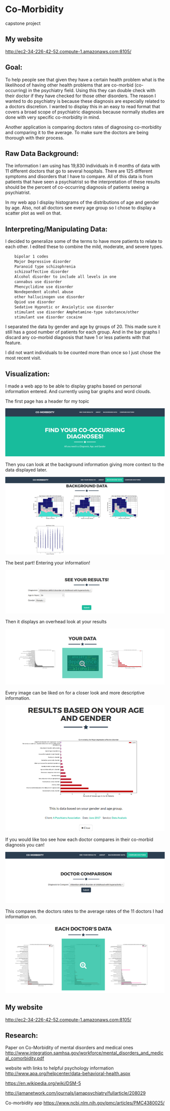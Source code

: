 # Co-Morbidity

capstone project

## My website

http://ec2-34-226-42-52.compute-1.amazonaws.com:8105/

## Goal:

To help people see that given they have a certain health problem what is the likelihood of having other health problems that are co-morbid (co-occurring) in the psychiatry field. Using this they can double check with their doctor if they have checked for those other disorders. The reason I wanted to do psychiatry is because these diagnosis are especially related to a doctors discretion. I wanted to display this in an easy to read format that covers a broad scope of psychiatric diagnosis because normally studies are done with very specific co-morbidity in mind.

Another application is comparing doctors rates of diagnosing co-morbidity and comparing it to the average. To make sure the doctors are being thorough with their process.

## Raw Data Background:

The information I am using has 19,830 individuals in 6 months of data with 11 different doctors that go to several hospitals. There are 125 different symptoms and disorders that I have to compare. All of this data is from patients that have seen a psychiatrist so the interpretation of these results should be the percent of co-occurring diagnosis of patients seeing a psychiatrist.

In my web app I display histograms of the distributions of age and gender by age. Also, not all doctors see every age group so I chose to display a scatter plot as well on that.

## Interpreting/Manipulating Data:

I decided to generalize some of the terms to have more patients to relate to each other. I edited these to combine the mild, moderate, and severe types.

        bipolar 1 codes
        Major Depressive disorder
        Paranoid type schizophrenia
        schizoaffective disorder
        Alcohol disorder to include all levels in one
        cannabus use disorder
        Phencyclidine use disorder
        Nondependent alcohol abuse
        other hallucinogen use disorder
        Opiod use disorder
        Sedative Hypnotic or Anxiolytic use disorder
        stimulant use disorder Amphetamine-type substance/other
        stimulant use disorder cocaine

I separated the data by gender and age by groups of 20. This made sure it still has a good number of patients for each group. And in the bar graphs I discard any co-morbid diagnosis that have 1 or less patients with that feature.

I did not want individuals to be counted more than once so I just chose the most recent visit.

## Visualization:

I made a web app to be able to display graphs based on personal information entered. And currently using bar graphs and word clouds.

The first page has a header for my topic

![image](static/images/Screenshot_header.png)

Then you can look at the background information giving more context to the data displayed later.

![image](static/images/Screenshot_background.png)

The best part! Entering your information!

![image](static/images/Screenshot_results.png)

Then it displays an overhead look at your results

![image](static/images/Screenshot_yourresults.png)

Every image can be liked on for a closer look and more descriptive information.

![image](static/images/Screenshot_zoom.png)

If you would like too see how each doctor compares in their co-morbid diagnosis you can!

![image](static/images/Screenshot_doctor.png)

This compares the doctors rates to the average rates of the 11 doctors I had information on.

![image](static/images/Screenshot_doctorresult.png)

## My website

http://ec2-34-226-42-52.compute-1.amazonaws.com:8105/

## Research:

Paper on Co-Morbidity of mental disorders and medical ones
http://www.integration.samhsa.gov/workforce/mental_disorders_and_medical_comorbidity.pdf

website with links to helpful psychology information
http://www.apa.org/helpcenter/data-behavioral-health.aspx

https://en.wikipedia.org/wiki/DSM-5

http://jamanetwork.com/journals/jamapsychiatry/fullarticle/208029

Co-morbidity app
https://www.ncbi.nlm.nih.gov/pmc/articles/PMC4380025/
